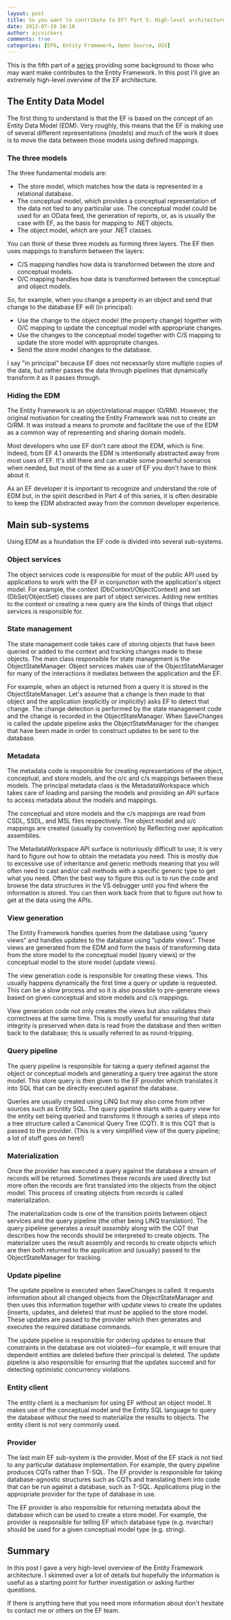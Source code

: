 ```yaml
---
layout: post
title: So you want to contribute to EF? Part 5: High-level architecture
date: 2012-07-19 10:18
author: ajcvickers
comments: true
categories: [EF6, Entity Framework, Open Source, OSS]
---
```

This is the fifth part of a <a href="/2012/07/19/so-you-want-to-contribute-to-ef-part-1-introduction/">series</a> providing some background to those who may want make contributes to the Entity Framework. In this post I'll give an extremely high-level overview of the EF architecture.
<h2>The Entity Data Model</h2>
The first thing to understand is that the EF is based on the concept of an Entity Data Model (EDM). Very roughly, this means that the EF is making use of several different representations (models) and much of the work it does is to move the data between those models using defined mappings.
<h3>The three models</h3>
The three fundamental models are:
<ul>
	<li>The store model, which matches how the data is represented in a relational database.</li>
	<li>The conceptual model, which provides a conceptual representation of the data not tied to any particular use. The conceptual model could be used for an OData feed, the generation of reports, or, as is usually the case with EF, as the basis for mapping to .NET objects.</li>
	<li>The object model, which are your .NET classes.</li>
</ul>
You can think of these three models as forming three layers. The EF then uses mappings to transform between the layers:
<ul>
	<li>C/S mapping handles how data is transformed between the store and conceptual models.</li>
	<li>O/C mapping handles how data is transformed between the conceptual and object models.</li>
</ul>
So, for example, when you change a property in an object and send that change to the database EF will (in principal):
<ul>
	<li>Use the change to the object model (the property change) together with O/C mapping to update the conceptual model with appropriate changes.</li>
	<li>Use the changes to the conceptual model together with C/S mapping to update the store model with appropriate changes.</li>
	<li>Send the store model changes to the database.</li>
</ul>
I say "in principal” because EF does not necessarily store multiple copies of the data, but rather passes the data through pipelines that dynamically transform it as it passes through.
<h3>Hiding the EDM</h3>
The Entity Framework is an object/relational mapper (O/RM). However, the original motivation for creating the Entity Framework was not to create an O/RM. It was instead a means to promote and facilitate the use of the EDM as a common way of representing and sharing domain models.

Most developers who use EF don't care about the EDM, which is fine. Indeed, from EF 4.1 onwards the EDM is intentionally abstracted away from most uses of EF. It's still there and can enable some powerful scenarios when needed, but most of the time as a user of EF you don't have to think about it.

As an EF developer it is important to recognize and understand the role of EDM but, in the spirit described in Part 4 of this series, it is often desirable to keep the EDM abstracted away from the common developer experience.
<h2>Main sub-systems</h2>
Using EDM as a foundation the EF code is divided into several sub-systems.
<h3>Object services</h3>
The object services code is responsible for most of the public API used by applications to work with the EF in conjunction with the application's object model. For example, the context (DbContext/ObjectContext) and set (DbSet/ObjectSet) classes are part of object services. Adding new entities to the context or creating a new query are the kinds of things that object services is responsible for.
<h3>State management</h3>
The state management code takes care of storing objects that have been queried or added to the context and tracking changes made to these objects. The main class responsible for state management is the ObjectStateManager. Object services makes use of the ObjectStateManager for many of the interactions it mediates between the application and the EF.

For example, when an object is returned from a query it is stored in the ObjectStateManager. Let's assume that a change is then made to that object and the application (explicitly or implicitly) asks EF to detect that change. The change detection is performed by the state management code and the change is recorded in the ObjectStateManager. When SaveChanges is called the update pipeline asks the ObjectStateManager for the changes that have been made in order to construct updates to be sent to the database.
<h3>Metadata</h3>
The metadata code is responsible for creating representations of the object, conceptual, and store models, and the o/c and c/s mappings between these models. The principal metadata class is the MetadataWorkspace which takes care of loading and parsing the models and providing an API surface to access metadata about the models and mappings.

The conceptual and store models and the c/s mappings are read from CSDL, SSDL, and MSL files respectively. The object model and o/c mappings are created (usually by convention) by Reflecting over application assemblies.

The MetadataWorkspace API surface is notoriously difficult to use; it is very hard to figure out how to obtain the metadata you need. This is mostly due to excessive use of inheritance and generic methods meaning that you will often need to cast and/or call methods with a specific generic type to get what you need. Often the best way to figure this out is to run the code and browse the data structures in the VS debugger until you find where the information is stored. You can then work back from that to figure out how to get at the data using the APIs.
<h3>View generation</h3>
The Entity Framework handles queries from the database using “query views” and handles updates to the database using “update views”. These views are generated from the EDM and form the basis of transforming data from the store model to the conceptual model (query views) or the conceptual model to the store model (update views).

The view generation code is responsible for creating these views. This usually happens dynamically the first time a query or update is requested. This can be a slow process and so it is also possible to pre-generate views based on given conceptual and store models and c/s mappings.

View generation code not only creates the views but also validates their correctness at the same time. This is mostly useful for ensuring that data integrity is preserved when data is read from the database and then written back to the database; this is usually referred to as round-tripping.
<h3>Query pipeline</h3>
The query pipeline is responsible for taking a query defined against the object or conceptual models and generating a query tree against the store model. This store query is then given to the EF provider which translates it into SQL that can be directly executed against the database.

Queries are usually created using LINQ but may also come from other sources such as Entity SQL. The query pipeline starts with a query view for the entity set being queried and transforms it through a series of steps into a tree structure called a Canonical Query Tree (CQT). It is this CQT that is passed to the provider. (This is a very simplified view of the query pipeline; a lot of stuff goes on here!)
<h3>Materialization</h3>
Once the provider has executed a query against the database a stream of records will be returned. Sometimes these records are used directly but more often the records are first translated into the objects from the object model. This process of creating objects from records is called materialization.

The materialization code is one of the transition points between object services and the query pipeline (the other being LINQ translation). The query pipeline generates a <em>result assembly</em> along with the CQT that describes how the records should be interpreted to create objects. The materializer uses the result assembly and records to create objects which are then both returned to the application and (usually) passed to the ObjectStateManager for tracking.
<h3>Update pipeline</h3>
The update pipeline is executed when SaveChanges is called. It requests information about all changed objects from the ObjectStateManager and then uses this information together with update views to create the updates (inserts, updates, and deletes) that must be applied to the store model. These updates are passed to the provider which then generates and executes the required database commands.

The update pipeline is responsible for ordering updates to ensure that constraints in the database are not violated—for example, it will ensure that dependent entities are deleted before their principal is deleted. The update pipeline is also responsible for ensuring that the updates succeed and for detecting optimistic concurrency violations.
<h3>Entity client</h3>
The entity client is a mechanism for using EF without an object model. It makes use of the conceptual model and the Entity SQL language to query the database without the need to materialize the results to objects. The entity client is not very commonly used.
<h3>Provider</h3>
The last main EF sub-system is the provider. Most of the EF stack is not tied to any particular database implementation. For example, the query pipeline produces CQTs rather than T-SQL. The EF provider is responsible for taking database-agnostic structures such as CQTs and translating them into code that can be run against a database, such as T-SQL. Applications plug in the appropriate provider for the type of database in use.

The EF provider is also responsible for returning metadata about the database which can be used to create a store model. For example, the provider is responsible for telling EF which database type (e.g. nvarchar) should be used for a given conceptual model type (e.g. string).
<h2>Summary</h2>
In this post I gave a very high-level overview of the Entity Framework architecture. I skimmed over a lot of details but hopefully the information is useful as a starting point for further investigation or asking further questions.

If there is anything here that you need more information about don't hesitate to contact me or others on the EF team.
